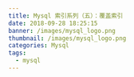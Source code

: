 ```yaml
---
title: Mysql 索引系列（五）：覆盖索引
date: 2018-09-28 18:25:15
banner: /images/mysql_logo.png
thumbnail: /images/mysql_logo.png
categories: Mysql
tags:
  - mysql
---
```

